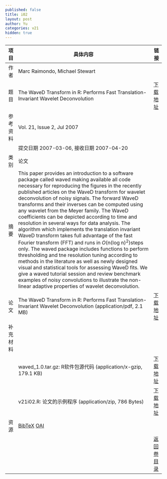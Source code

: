 ```yaml
---
published: false
title: i02
layout: post
author: Yu
categories: v21
hidden: true
---
```


| 项目 | 具体内容 | 链接 |
|---:|---|---|
| 作者 | Marc  Raimondo, Michael  Stewart| |
| 题目 |The WaveD Transform in R: Performs Fast Translation-Invariant Wavelet Deconvolution | [下载地址](http://www.jstatsoft.org/v21/i02/paper) |
| 参考资料 |Vol. 21, Issue 2, Jul 2007 | |
| | 提交日期 2007-03-06, 接收日期 2007-04-20| | 
| 类别 | 论文| |
| 摘要 | This paper provides an introduction to a software package called waved making available all code necessary for reproducing the figures in the recently published articles on the WaveD transform for wavelet deconvolution of noisy signals. The forward WaveD transforms and their inverses can be computed using any wavelet from the Meyer family. The WaveD coefficients can be depicted according to time and resolution in several ways for data analysis. The algorithm which implements the translation invariant WaveD transform takes full advantage of the fast Fourier transform (FFT) and runs in <i>O</i>(n(log n)<sup>2</sup>)steps only. The waved package includes functions to perform thresholding and tne resolution tuning according to methods in the literature as well as newly designed visual and statistical tools for assessing WaveD fits. We give a waved tutorial session and review benchmark examples of noisy convolutions to illustrate the non-linear adaptive properties of wavelet deconvolution.| |
| 论文 | The WaveD Transform in R: Performs Fast Translation-Invariant Wavelet Deconvolution  (application/pdf, 2.1 MB)| [下载地址](http://www.jstatsoft.org/v21/i02/paper) |
| 补充材料 | | |
| |waved_1.0.tar.gz: R软件包源代码  (application/x-gzip, 179.1 KB)|  [下载地址](http://www.jstatsoft.org/v21/i02/supp/1) |
| |v21i02.R: 论文的示例程序  (application/zip, 786 Bytes)|  [下载地址](http://www.jstatsoft.org/v21/i02/supp/2) |
| 资源 | [BibTeX](http://www.jstatsoft.org/v21/i02/bibtex) [OAI](http://www.jstatsoft.org/oai?verb=GetRecord&identifier=oai.jstatsoft/v21/i02&prefix=oai_dc)| |
| |  | [返回卷目录]({{site.baseurl}}/volume/v21.html) |